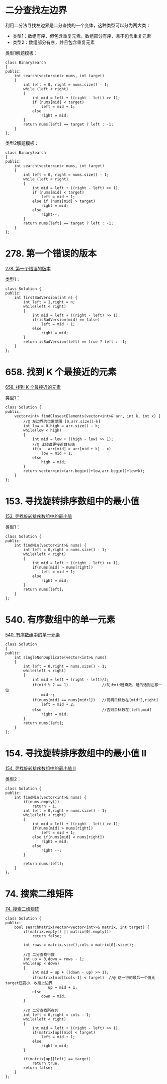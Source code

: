 # 二分查找左边界

利用二分法寻找左边界是二分查找的一个变体，这种类型可以分为两大类：

- 类型1：数组有序，但包含重复元素。数组部分有序，且不包含重复元素
- 类型2：数组部分有序，并且包含重复元素

类型1解题模板：

```
class BinarySearch
{
public:
	int search(vector<int> nums, int target)
	{
		int left = 0, right = nums.size() - 1;
		while (left < right)
		{
			int mid = left + ((right - left) >> 1);
			if (nums[mid] < target)
				left = mid + 1;
			else
				right = mid;				
		}
		return nums[left] == target ? left : -1;
	}
};
```

类型2解题模板：

```
class BinarySearch
{
public:
	int search(vector<int> nums, int target)
	{
		int left = 0, right = nums.size() - 1;
		while (left < right)
		{
			int mid = left + ((right - left) >> 1);
			if (nums[mid] < target)
				left = mid + 1;
			else if (nums[mid] > target)
				right = mid;
			else
				right--;
		}
		return nums[left] == target ? left : -1;
	}
};
```

# 278. 第一个错误的版本

[278. 第一个错误的版本](https://leetcode-cn.com/problems/first-bad-version/)

类型1：

```
class Solution {
public:
    int firstBadVersion(int n) {
        int left = 1,right = n;
		while(left < right)
		{
			int mid = left + ((right - left) >> 1);
			if(isBadVersion(mid) == false)
				left = mid + 1;
			else
				right = mid;
		}
		return isBadVersion(left) == true ? left : -1; 
    }
};
```

# 658. 找到 K 个最接近的元素

[658. 找到 K 个最接近的元素](https://leetcode-cn.com/problems/find-k-closest-elements/)

类型1：

```
class Solution {
public:
    vector<int> findClosestElements(vector<int>& arr, int k, int x) {
        //@ 左边界的位置范围 [0,arr.size()-k]
        int low = 0,high = arr.size() - k;
        while(low < high)
        {
            int mid = low + ((high - low) >> 1);
            //@ 比较谁更接近目标值
            if(x - arr[mid] > arr[mid + k] - x)
                low = mid + 1;
            else
                high = mid;            
        }
        return vector<int>(arr.begin()+low,arr.begin()+low+k);
    }
};
```

# 153. 寻找旋转排序数组中的最小值

[153. 寻找旋转排序数组中的最小值](https://leetcode-cn.com/problems/find-minimum-in-rotated-sorted-array/)

类型1：

```
class Solution {
public:
    int findMin(vector<int>& nums) {
		int left = 0,right = nums.size() - 1;
		while(left < right)
		{
			int mid = left + ((right - left) >> 1);
			if(nums[mid] > nums[right])
				left = mid + 1;
			else
				right = mid;
		}
		return nums[left];
    }
};
```

# 540. 有序数组中的单一元素

[540. 有序数组中的单一元素](https://leetcode-cn.com/problems/single-element-in-a-sorted-array/)

```
class Solution 
{
public:
    int singleNonDuplicate(vector<int>& nums) 
    {
        int left = 0,right = nums.size() - 1;
        while(left < right)
        {
            int mid = left + (right - left)/2;
            if(mid % 2 == 1)               //防止mid是奇数，是的话则左移一位
                mid--;
            if(nums[mid] == nums[mid+1])   //说明目标数在[mid+2,right]
                left = mid + 2;
            else                           //否则目标数在[left,mid]
                right = mid;
        } 
        return nums[left];   
    }
};
```

# 154. 寻找旋转排序数组中的最小值 II

[154. 寻找旋转排序数组中的最小值 II](https://leetcode-cn.com/problems/find-minimum-in-rotated-sorted-array-ii/)

类型2：

```
class Solution {
public:
    int findMin(vector<int>& nums) {
        if(nums.empty())
            return - 1;
        int left = 0,right = nums.size() - 1;
        while(left < right)
        {
            int mid = left + ((right - left) >> 1);
            if(nums[mid] > nums[right])
                left = mid + 1;
            else if(nums[mid] < nums[right])
                right = mid;
            else
                right --;
        }
        
        return nums[left];
    }
};
```

# 74. 搜索二维矩阵

[74. 搜索二维矩阵](https://leetcode-cn.com/problems/search-a-2d-matrix/)

```
class Solution {
public:
    bool searchMatrix(vector<vector<int>>& matrix, int target) {
        if(matrix.empty() || matrix[0].empty()) 
            return false;
    
        int rows = matrix.size(),cols = matrix[0].size();
        
        //@ 二分查找行数
        int up = 0,down = rows - 1;
        while(up < down) 
        {
            int mid = up + ((down - up) >> 1);
            if(matrix[mid][cols-1] < target)  //@ 这一行的最后一个值比target还要小，收缩上边界
                   up = mid + 1;
            else 
                down = mid;
        }

        //@ 二分查找所在列
        int left = 0,right = cols - 1;
        while(left < right) 
        {
            int mid = left + ((right - left) >> 1);
            if(matrix[up][mid] < target)
                left = mid + 1;
            else 
                right = mid;
        }

        if(matrix[up][left] == target) 
            return true;
        return false;
    }
};
```

